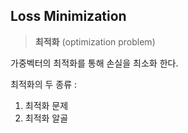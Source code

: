 ## Loss Minimization

> **최적화** 
> (optimization problem)

가중벡터의 최적화를 통해 손실을 최소화 한다.


최적화의 두 종류 :
1) 최적화 문제
2) 최적화 알골
<!--stackedit_data:
eyJoaXN0b3J5IjpbMTE0MDE1OTk3OCwxMzk2ODkxMzg5XX0=
-->